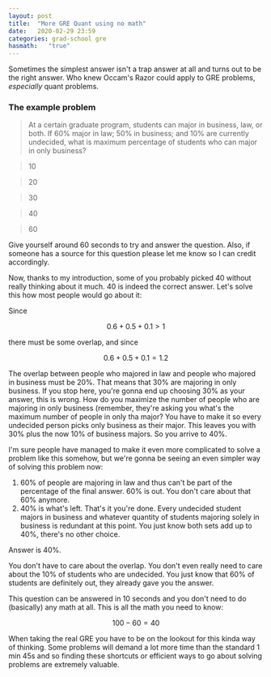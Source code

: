 ```yaml
---
layout: post
title:  "More GRE Quant using no math"
date:   2020-02-29 23:59
categories: grad-school gre
hasmath:   "true"
---
```


Sometimes the simplest answer isn't a trap answer at all and turns out to be the
right answer. Who knew Occam's Razor could apply to GRE problems, *especially*
quant problems.

### The example problem

> At a certain graduate program, students can major in business, law, or both.
> If 60% major in law; 50% in business; and 10% are currently undecided, what is
> maximum percentage of students who can major in only business?

> 10

> 20

> 30

> 40

> 60

Give yourself around 60 seconds to try and answer the question. Also, if someone
has a source for this question please let me know so I can credit accordingly.

Now, thanks to my introduction, some of you probably picked 40 without really
thinking about it much. 40 is indeed the correct answer. Let's solve this how
most people would go about it:

Since

$$0.6 + 0.5 + 0.1 > 1 $$

there must be some overlap, and since

$$ 0.6 + 0.5 + 0.1 = 1.2 $$

The overlap between people who majored in law and people who majored in business
must be 20%. That means that 30% are majoring in only business. If you stop here,
you're gonna end up choosing 30% as your answer, this is wrong. How do you
maximize the number of people who are majoring in only business (remember,
they're asking you what's the maximum number of people in only tha major? You
have to make it so every undecided person picks only business as their major.
This leaves you with 30% plus the now 10% of business majors. So you arrive to
40%.

I'm sure people have managed to make it even more complicated to solve a problem
like this somehow, but we're gonna be seeing an even simpler way of solving this
problem now:

1. 60% of people are majoring in law and thus can't be part of the percentage
of the final answer. 60% is out. You don't care about that 60% anymore.
1. 40% is what's left. That's it you're done. Every undecided student majors in
business and whatever quantity of students majoring solely in business is
redundant at this point. You just know both sets add up to 40%, there's no other
choice.

Answer is 40%.

You don't have to care about the overlap. You don't even really need to care
about the 10% of students who are undecided. You just know that 60% of students
are definitely out, they already gave you the answer.

This question can be answered in 10 seconds and you don't need to do (basically)
any math at all. This is all the math you need to know:

$$ 100 - 60 = 40 $$

When taking the real GRE you have to be on the lookout for this kinda way of
thinking. Some problems will demand a lot more time than the standard 1 min 45s
and so finding these shortcuts or efficient ways to go about solving problems
are extremely valuable.
